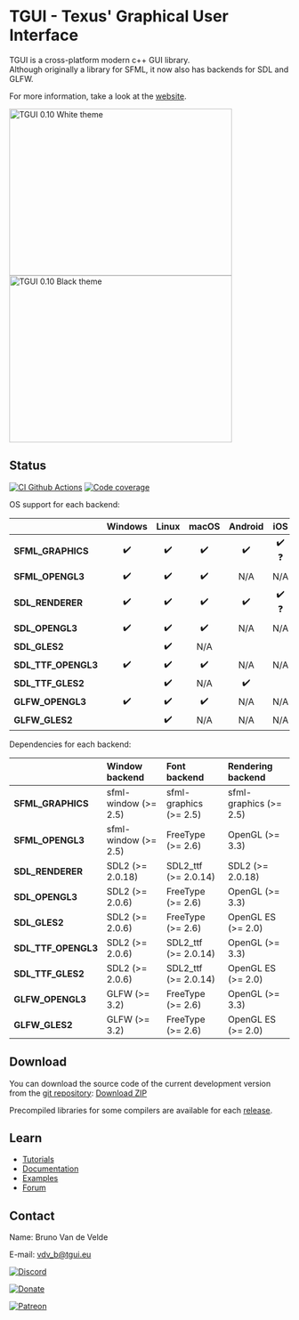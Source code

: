 TGUI - Texus' Graphical User Interface
=======================================

TGUI is a cross-platform modern c++ GUI library.  
Although originally a library for SFML, it now also has backends for SDL and GLFW.

For more information, take a look at the [website](https://tgui.eu).

<img src="https://user-images.githubusercontent.com/1461034/199197932-76c71e25-d214-472f-8ae9-fa6033777bee.png" alt="TGUI 0.10 White theme" width="400" height="300"/> <img src="https://user-images.githubusercontent.com/1461034/199199319-72377b80-009f-4c1f-a4d0-b90b5cc56c27.png" alt="TGUI 0.10 Black theme" width="400" height="300"/>


Status
------

[![CI Github Actions](https://github.com/texus/TGUI/workflows/CI/badge.svg?branch=0.10)](https://github.com/texus/TGUI/actions)
[![Code coverage](https://codecov.io/gh/texus/TGUI/branch/0.10/graph/badge.svg)](https://codecov.io/gh/texus/TGUI/branch/0.10)

OS support for each backend:

|                         | Windows             | Linux               | macOS               | Android             | iOS                 |
|:------------------------|:-------------------:|:-------------------:|:-------------------:|:-------------------:|:-------------------:|
| **SFML\_GRAPHICS**      | :heavy_check_mark:  | :heavy_check_mark:  | :heavy_check_mark:  | :heavy_check_mark:  | :heavy_check_mark: :question: |
| **SFML\_OPENGL3**       | :heavy_check_mark:  | :heavy_check_mark:  | :heavy_check_mark:  | N/A                 | N/A                 |
| **SDL\_RENDERER**       | :heavy_check_mark:  | :heavy_check_mark:  | :heavy_check_mark:  | :heavy_check_mark:  | :heavy_check_mark: :question: |
| **SDL\_OPENGL3**        | :heavy_check_mark:  | :heavy_check_mark:  | :heavy_check_mark:  | N/A                 | N/A                 |
| **SDL\_GLES2**          |                     | :heavy_check_mark:  | N/A                 |                     |                     |
| **SDL\_TTF\_OPENGL3**   | :heavy_check_mark:  | :heavy_check_mark:  | :heavy_check_mark:  | N/A                 | N/A                 |
| **SDL\_TTF\_GLES2**     |                     | :heavy_check_mark:  | N/A                 | :heavy_check_mark:  |                     |
| **GLFW\_OPENGL3**       | :heavy_check_mark:  | :heavy_check_mark:  | :heavy_check_mark:  | N/A                 | N/A                 |
| **GLFW\_GLES2**         |                     | :heavy_check_mark:  | N/A                 | N/A                 | N/A                 |


Dependencies for each backend:

|                         | Window backend        | Font backend            | Rendering backend       |
|:------------------------|:----------------------|:------------------------|:------------------------|
| **SFML\_GRAPHICS**      | sfml-window  (>= 2.5) | sfml-graphics  (>= 2.5) | sfml-graphics  (>= 2.5) |
| **SFML\_OPENGL3**       | sfml-window  (>= 2.5) | FreeType  (>= 2.6)      | OpenGL  (>= 3.3)        |
| **SDL\_RENDERER**       | SDL2  (>= 2.0.18)     | SDL2_ttf  (>= 2.0.14)   | SDL2  (>= 2.0.18)       |
| **SDL\_OPENGL3**        | SDL2  (>= 2.0.6)      | FreeType  (>= 2.6)      | OpenGL  (>= 3.3)        |
| **SDL\_GLES2**          | SDL2  (>= 2.0.6)      | FreeType  (>= 2.6)      | OpenGL ES  (>= 2.0)     |
| **SDL\_TTF\_OPENGL3**   | SDL2  (>= 2.0.6)      | SDL2_ttf  (>= 2.0.14)   | OpenGL  (>= 3.3)        |
| **SDL\_TTF\_GLES2**     | SDL2  (>= 2.0.6)      | SDL2_ttf  (>= 2.0.14)   | OpenGL ES  (>= 2.0)     |
| **GLFW\_OPENGL3**       | GLFW  (>= 3.2)        | FreeType  (>= 2.6)      | OpenGL  (>= 3.3)        |
| **GLFW\_GLES2**         | GLFW  (>= 3.2)        | FreeType  (>= 2.6)      | OpenGL ES  (>= 2.0)     |



Download
--------

You can download the source code of the current development version from the [git repository](https://github.com/texus/TGUI/tree/0.10): [Download ZIP](https://github.com/texus/TGUI/archive/0.10.zip)

Precompiled libraries for some compilers are available for each [release](https://github.com/texus/TGUI/releases).


Learn
-----

* [Tutorials](https://tgui.eu/tutorials/1.0/)
* [Documentation](https://tgui.eu/documentation/1.0/)
* [Examples](https://tgui.eu/examples/1.0/)
* [Forum](https://forum.tgui.eu)


Contact
-------

Name: Bruno Van de Velde

E-mail: vdv_b@tgui.eu

[![Discord](https://img.shields.io/badge/chat-on_discord-7389D8.svg?logo=discord&logoColor=ffffff&labelColor=6A7EC2)](https://discord.gg/Msf4vyx)

[![Donate](https://img.shields.io/badge/Donate-PayPal-green.svg)](https://www.paypal.me/texusius)

[![Patreon](https://tgui.eu/resources/PatreonThin.png)](https://www.patreon.com/tgui)
